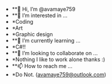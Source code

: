 - **👋 Hi, I’m @avamaye759
- **👀 I’m interested in ...
-   *Coding
-   *Art
-   *Graphic design
- **🌱 I’m currently learning ...
-   *C#!! 
- **💞️ I’m looking to collaborate on ...
-   *Nothing I like to work alone thanks :)
- **📫 How to reach me ...
-   *Do Not. (avamaye759@outlook.com)

<!---
avamaye759/avamaye759 is a ✨ special ✨ repository because its `README.md` (this file) appears on your GitHub profile.
You can click the Preview link to take a look at your changes.
--->
